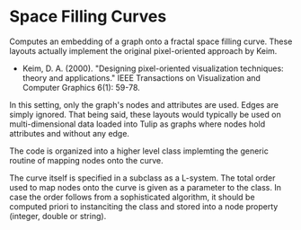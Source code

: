 # Space Filling Curves

Computes an embedding of a graph onto a fractal space filling curve. These layouts actually implement the original pixel-oriented approach by Keim.

*   Keim, D. A. (2000). "Designing pixel-oriented visualization techniques: theory and applications." IEEE Transactions on Visualization and Computer Graphics 6(1): 59-78.

In this setting, only the graph's nodes and attributes are used. Edges are simply ignored. That being said, these layouts would typically be used on multi-dimensional data loaded into Tulip as graphs where nodes hold attributes and without any edge.

The code is organized into a higher level class implemting the generic routine of mapping nodes onto the curve.

The curve itself is specified in a subclass as a L-system. The total order used to map nodes onto the curve is given as a parameter to the class. In case the order follows from a sophisticated algorithm, it should be computed priori to instanciting the class and stored into a node property (integer, double or string).